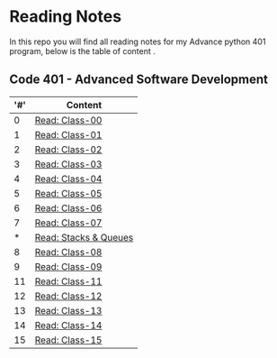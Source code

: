 # Reading Notes

In this repo you will find all reading notes for my Advance python 401 program, below is the table of content .

## Code 401 - Advanced Software Development

|'#' |  Content |
| ------------ | ------------- |
| 0  | [Read: Class-00](./Advance-Python-401/Prep-work-reading/Class-00%20reading.md)|
| 1  | [Read: Class-01](./Advance-Python-401/class-01.md)|
| 2  | [Read: Class-02](./Advance-Python-401/class-02.md)|
| 3  | [Read: Class-03](./Advance-Python-401/class-03.md)|
| 4  | [Read: Class-04](./Advance-Python-401/class-04.md)|
| 5  | [Read: Class-05](./Advance-Python-401/class-05.md)|
| 6  | [Read: Class-06](./Advance-Python-401/class-06.md)|
| 7  | [Read: Class-07](./Advance-Python-401/class-07.md)|
| *  | [Read: Stacks & Queues](./Advance-Python-401/stacks_&_queues.md)|
| 8  | [Read: Class-08](./Advance-Python-401/class-08.md)|
| 9  | [Read: Class-09](./Advance-Python-401/class-09.md)|
| 11  | [Read: Class-11](./Advance-Python-401/class-11.md)|
| 12  | [Read: Class-12](./Advance-Python-401/class-12.md)|
| 13  | [Read: Class-13](./Advance-Python-401/class-13.md)|
| 14  | [Read: Class-14](./Advance-Python-401/class-14.md)|
| 15  | [Read: Class-15](./Advance-Python-401/class-15.md)|
